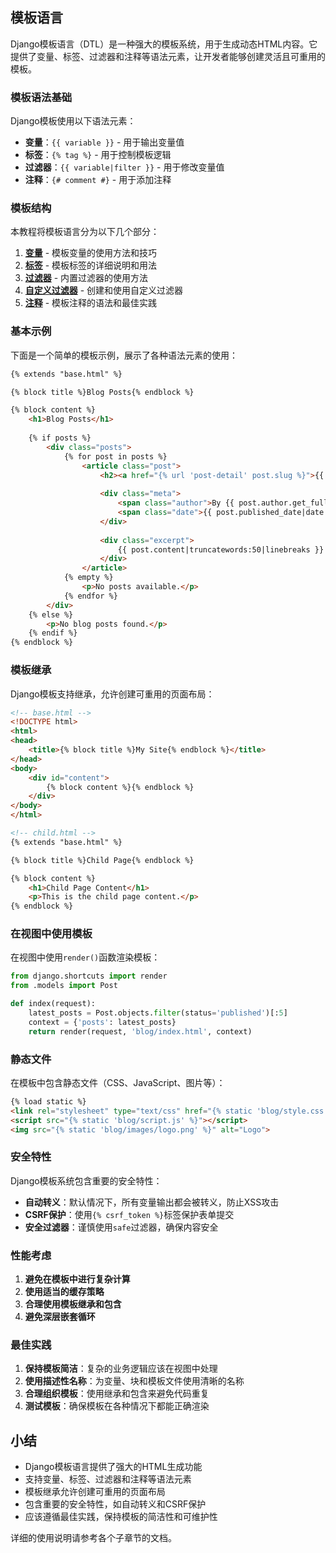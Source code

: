 ## 模板语言

Django模板语言（DTL）是一种强大的模板系统，用于生成动态HTML内容。它提供了变量、标签、过滤器和注释等语法元素，让开发者能够创建灵活且可重用的模板。

### 模板语法基础

Django模板使用以下语法元素：

- **变量**：`{{ variable }}` - 用于输出变量值
- **标签**：`{% tag %}` - 用于控制模板逻辑
- **过滤器**：`{{ variable|filter }}` - 用于修改变量值
- **注释**：`{# comment #}` - 用于添加注释

### 模板结构

本教程将模板语言分为以下几个部分：

1. **[变量](2.1.1.%20变量.md)** - 模板变量的使用方法和技巧
2. **[标签](2.1.2.%20标签.md)** - 模板标签的详细说明和用法
3. **[过滤器](2.1.3.%20过滤器.md)** - 内置过滤器的使用方法
4. **[自定义过滤器](2.1.4.%20自定义过滤器.md)** - 创建和使用自定义过滤器
5. **[注释](2.1.5.%20注释.md)** - 模板注释的语法和最佳实践

### 基本示例

下面是一个简单的模板示例，展示了各种语法元素的使用：

```html
{% extends "base.html" %}

{% block title %}Blog Posts{% endblock %}

{% block content %}
    <h1>Blog Posts</h1>
    
    {% if posts %}
        <div class="posts">
            {% for post in posts %}
                <article class="post">
                    <h2><a href="{% url 'post-detail' post.slug %}">{{ post.title }}</a></h2>
                    
                    <div class="meta">
                        <span class="author">By {{ post.author.get_full_name|default:post.author.username }}</span>
                        <span class="date">{{ post.published_date|date:"F j, Y" }}</span>
                    </div>
                    
                    <div class="excerpt">
                        {{ post.content|truncatewords:50|linebreaks }}
                    </div>
                </article>
            {% empty %}
                <p>No posts available.</p>
            {% endfor %}
        </div>
    {% else %}
        <p>No blog posts found.</p>
    {% endif %}
{% endblock %}
```

### 模板继承

Django模板支持继承，允许创建可重用的页面布局：

```html
<!-- base.html -->
<!DOCTYPE html>
<html>
<head>
    <title>{% block title %}My Site{% endblock %}</title>
</head>
<body>
    <div id="content">
        {% block content %}{% endblock %}
    </div>
</body>
</html>

<!-- child.html -->
{% extends "base.html" %}

{% block title %}Child Page{% endblock %}

{% block content %}
    <h1>Child Page Content</h1>
    <p>This is the child page content.</p>
{% endblock %}
```

### 在视图中使用模板

在视图中使用`render()`函数渲染模板：

```python
from django.shortcuts import render
from .models import Post

def index(request):
    latest_posts = Post.objects.filter(status='published')[:5]
    context = {'posts': latest_posts}
    return render(request, 'blog/index.html', context)
```

### 静态文件

在模板中包含静态文件（CSS、JavaScript、图片等）：

```html
{% load static %}
<link rel="stylesheet" type="text/css" href="{% static 'blog/style.css' %}">
<script src="{% static 'blog/script.js' %}"></script>
<img src="{% static 'blog/images/logo.png' %}" alt="Logo">
```

### 安全特性

Django模板系统包含重要的安全特性：

- **自动转义**：默认情况下，所有变量输出都会被转义，防止XSS攻击
- **CSRF保护**：使用`{% csrf_token %}`标签保护表单提交
- **安全过滤器**：谨慎使用`safe`过滤器，确保内容安全

### 性能考虑

1. **避免在模板中进行复杂计算**
2. **使用适当的缓存策略**
3. **合理使用模板继承和包含**
4. **避免深层嵌套循环**

### 最佳实践

1. **保持模板简洁**：复杂的业务逻辑应该在视图中处理
2. **使用描述性名称**：为变量、块和模板文件使用清晰的名称
3. **合理组织模板**：使用继承和包含来避免代码重复
4. **测试模板**：确保模板在各种情况下都能正确渲染

## 小结

- Django模板语言提供了强大的HTML生成功能
- 支持变量、标签、过滤器和注释等语法元素
- 模板继承允许创建可重用的页面布局
- 包含重要的安全特性，如自动转义和CSRF保护
- 应该遵循最佳实践，保持模板的简洁性和可维护性

详细的使用说明请参考各个子章节的文档。

